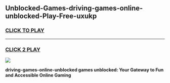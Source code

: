 
## Unblocked-Games-driving-games-online-unblocked-Play-Free-uxukp
<h3>
<a href="https://premium76.site?title=driving-games-online-unblocked&ref=18A1">CLICK TO PLAY</a></h3>
<hr>

<h3>
<a href="https://premium76.site?title=driving-games-online-unblocked&ref=18A1">CLICK 2 PLAY</a>
  
</h3>

<a href="https://premium76.site?title=driving-games-online-unblocked&ref=18A1"><img src="https://clearcache.store/games.png"></a>


**driving-games-online-unblocked games unblocked: Your Gateway to Fun and Accessible Online Gaming**
